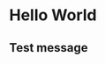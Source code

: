 # Hello World
## Test message
<link href="https://cdn.knightlab.com/libs/blueline/latest/css/blueline.min.css">
<script src="https://cdn.knightlab.com/libs/blueline/latest/js/blueline.min.js"></script>
